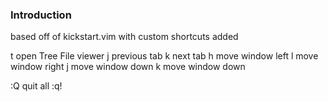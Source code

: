 ### Introduction

based off of kickstart.vim with custom shortcuts added

<leader>t open Tree File viewer
<leader>j previous tab
<leader>k next tab
<leader><leader>h move window left
<leader><leader>l move window right
<leader><leader>j move window down
<leader><leader>k move window down

:Q quit all :q!
